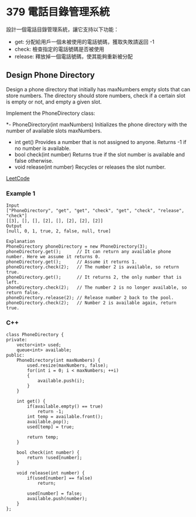 # 379 電話目錄管理系統

設計一個電話目錄管理系統，讓它支持以下功能：

* get: 分配給用戶一個未被使用的電話號碼，獲取失敗請返回 -1
* check: 檢查指定的電話號碼是否被使用
* release: 釋放掉一個電話號碼，使其能夠重新被分配

## Design Phone Directory

Design a phone directory that initially has maxNumbers empty slots that can store numbers. The directory should store numbers, check if a certain slot is empty or not, and empty a given slot.

Implement the PhoneDirectory class:

*- PhoneDirectory(int maxNumbers) Initializes the phone directory with the number of available slots maxNumbers.
* int get() Provides a number that is not assigned to anyone. Returns -1 if no number is available.
* bool check(int number) Returns true if the slot number is available and false otherwise.
* void release(int number) Recycles or releases the slot number.

[LeetCode](https://leetcode-cn.com/design-phone-directory/)

### Example 1

```
Input
["PhoneDirectory", "get", "get", "check", "get", "check", "release", "check"]
[[3], [], [], [2], [], [2], [2], [2]]
Output
[null, 0, 1, true, 2, false, null, true]

Explanation
PhoneDirectory phoneDirectory = new PhoneDirectory(3);
phoneDirectory.get();      // It can return any available phone number. Here we assume it returns 0.
phoneDirectory.get();      // Assume it returns 1.
phoneDirectory.check(2);   // The number 2 is available, so return true.
phoneDirectory.get();      // It returns 2, the only number that is left.
phoneDirectory.check(2);   // The number 2 is no longer available, so return false.
phoneDirectory.release(2); // Release number 2 back to the pool.
phoneDirectory.check(2);   // Number 2 is available again, return true.
```


### C++ 

```
class PhoneDirectory {
private:
    vector<int> used;
    queue<int> available;
public:
    PhoneDirectory(int maxNumbers) {
        used.resize(maxNumbers, false);
        for(int i = 0; i < maxNumbers; ++i)
        {
            available.push(i);
        }
    }
    
    int get() {
        if(available.empty() == true)
            return -1;
        int temp = available.front();
        available.pop();
        used[temp] = true;

        return temp;
    }
    
    bool check(int number) {
        return !used[number];
    }
    
    void release(int number) {
        if(used[number] == false)
            return;
            
        used[number] = false;
        available.push(number);
    }
};
```
